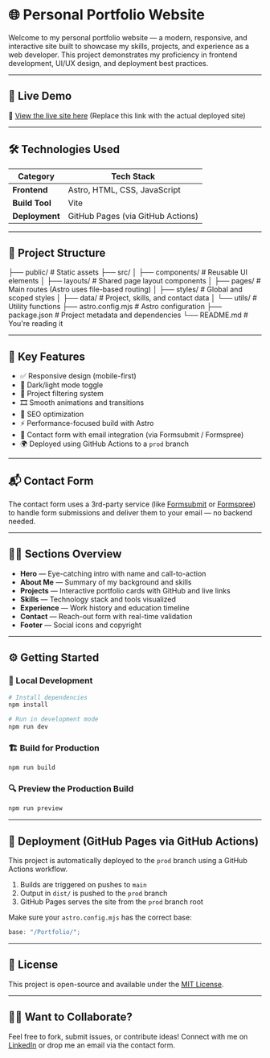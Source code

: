 # 🌐 Personal Portfolio Website

Welcome to my personal portfolio website — a modern, responsive, and interactive site built to showcase my skills, projects, and experience as a web developer. This project demonstrates my proficiency in frontend development, UI/UX design, and deployment best practices.

---

## 🚀 Live Demo

🔗 [View the live site here](https://alwyn-411.github.io/Portfolio/)
(Replace this link with the actual deployed site)

---

## 🛠️ Technologies Used

| Category       | Tech Stack                        |
| -------------- | --------------------------------- |
| **Frontend**   | Astro, HTML, CSS, JavaScript      |
| **Build Tool** | Vite                              |
| **Deployment** | GitHub Pages (via GitHub Actions) |

---

## 🧱 Project Structure

├── public/ # Static assets
├── src/
│ ├── components/ # Reusable UI elements
│ ├── layouts/ # Shared page layout components
│ ├── pages/ # Main routes (Astro uses file-based routing)
│ ├── styles/ # Global and scoped styles
│ ├── data/ # Project, skills, and contact data
│ └── utils/ # Utility functions
├── astro.config.mjs # Astro configuration
├── package.json # Project metadata and dependencies
└── README.md # You're reading it

---

## 🔑 Key Features

- ✅ Responsive design (mobile-first)
- 🌙 Dark/light mode toggle
- 🎯 Project filtering system
- 🎞️ Smooth animations and transitions
- 🧠 SEO optimization
- ⚡ Performance-focused build with Astro
- 📩 Contact form with email integration (via Formsubmit / Formspree)
- 🌍 Deployed using GitHub Actions to a `prod` branch

---

## 📬 Contact Form

The contact form uses a 3rd-party service (like [Formsubmit](https://formsubmit.co) or [Formspree](https://formspree.io)) to handle form submissions and deliver them to your email — no backend needed.

---

## 🧑‍💻 Sections Overview

- **Hero** — Eye-catching intro with name and call-to-action
- **About Me** — Summary of my background and skills
- **Projects** — Interactive portfolio cards with GitHub and live links
- **Skills** — Technology stack and tools visualized
- **Experience** — Work history and education timeline
- **Contact** — Reach-out form with real-time validation
- **Footer** — Social icons and copyright

---

## ⚙️ Getting Started

### 🧪 Local Development

```bash
# Install dependencies
npm install

# Run in development mode
npm run dev
```

### 🏗️ Build for Production

```bash
npm run build
```

### 🔍 Preview the Production Build

```bash
npm run preview
```

---

## 🚀 Deployment (GitHub Pages via GitHub Actions)

This project is automatically deployed to the `prod` branch using a GitHub Actions workflow.

1. Builds are triggered on pushes to `main`
2. Output in `dist/` is pushed to the `prod` branch
3. GitHub Pages serves the site from the `prod` branch root

Make sure your `astro.config.mjs` has the correct base:

```js
base: "/Portfolio/";
```

---

## 📄 License

This project is open-source and available under the [MIT License](LICENSE).

---

## 🙋‍♀️ Want to Collaborate?

Feel free to fork, submit issues, or contribute ideas! Connect with me on [LinkedIn](https://linkedin.com/in/yourprofile) or drop me an email via the contact form.
